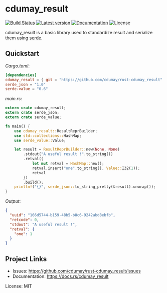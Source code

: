 # cdumay_result

[![Build Status](https://travis-ci.org/cdumay/rust-cdumay_result.svg?branch=master)](https://travis-ci.org/cdumay/rust-cdumay_result)
[![Latest version](https://img.shields.io/crates/v/cdumay_result.svg)](https://crates.io/crates/cdumay_result)
[![Documentation](https://docs.rs/cdumay_result/badge.svg)](https://docs.rs/cdumay_result)
![License](https://img.shields.io/crates/l/cdumay_result.svg)

cdumay_result is a basic library used to standardize result and serialize them using [serde](https://docs.serde.rs/serde/).

## Quickstart

_Cargo.toml_:
```toml
[dependencies]
cdumay_result = { git = "https://github.com/cdumay/rust-cdumay_result" }
serde_json = "1.0"
serde-value = "0.6"
```

_main.rs_:

```rust
extern crate cdumay_result;
extern crate serde_json;
extern crate serde_value;

fn main() {
    use cdumay_result::ResultReprBuilder;
    use std::collections::HashMap;
    use serde_value::Value;

    let result = ResultReprBuilder::new(None, None)
        .stdout("A useful result !".to_string())
        .retval({
            let mut retval = HashMap::new();
            retval.insert("one".to_string(), Value::I32(1));
            retval
        })
        .build();
    println!("{}", serde_json::to_string_pretty(&result).unwrap());
}
```
_Output_:
```json
{
  "uuid": "166d5744-b159-48b5-b8c6-9242abd8ebfb",
  "retcode": 0,
  "stdout": "A useful result !",
  "retval": {
    "one": 1
  }
}
```
## Project Links

- Issues: https://github.com/cdumay/rust-cdumay_result/issues
- Documentation: https://docs.rs/cdumay_result

License: MIT
